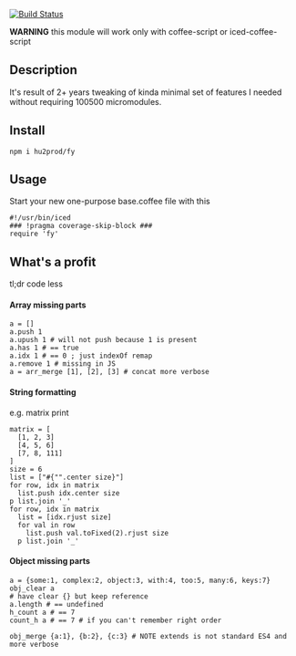 [![Build Status](https://travis-ci.org/hu2prod/fy.svg?branch=master)](https://travis-ci.org/hu2prod/fy)

**WARNING** this module will work only with coffee-script or iced-coffee-script
##  Description ##

It's result of 2+ years tweaking of kinda minimal set of features I needed without requiring 100500 micromodules.

## Install ##

    npm i hu2prod/fy

## Usage ##
Start your new one-purpose base.coffee file with this

    #!/usr/bin/iced
    ### !pragma coverage-skip-block ###
    require 'fy'

## What's a profit ##

tl;dr code less

#### Array missing parts ####

    a = []
    a.push 1
    a.upush 1 # will not push because 1 is present
    a.has 1 # == true
    a.idx 1 # == 0 ; just indexOf remap
    a.remove 1 # missing in JS
    a = arr_merge [1], [2], [3] # concat more verbose


#### String formatting ####

e.g. matrix print

    matrix = [
      [1, 2, 3]
      [4, 5, 6]
      [7, 8, 111]
    ]
    size = 6
    list = ["#{"".center size}"]
    for row, idx in matrix
      list.push idx.center size
    p list.join '_'
    for row, idx in matrix
      list = [idx.rjust size]
      for val in row
        list.push val.toFixed(2).rjust size
      p list.join '_'

#### Object missing parts ####

    a = {some:1, complex:2, object:3, with:4, too:5, many:6, keys:7}
    obj_clear a
    # have clear {} but keep reference
    a.length # == undefined
    h_count a # == 7
    count_h a # == 7 # if you can't remember right order
    
    obj_merge {a:1}, {b:2}, {c:3} # NOTE extends is not standard ES4 and more verbose
